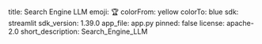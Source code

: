 title: Search Engine LLM
emoji: 🏆
colorFrom: yellow
colorTo: blue
sdk: streamlit
sdk_version: 1.39.0
app_file: app.py
pinned: false
license: apache-2.0
short_description: Search_Engine_LLM
